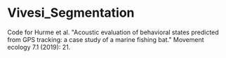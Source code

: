 # Vivesi_Segmentation
Code for Hurme et al. "Acoustic evaluation of behavioral states predicted from GPS tracking: a case study of a marine fishing bat." Movement ecology 7.1 (2019): 21.
